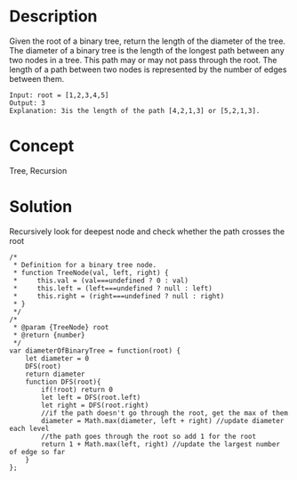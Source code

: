 # Description
Given the root of a binary tree, return the length of the diameter of the tree. The diameter of a binary tree is the length of the longest path between any two nodes in a tree. This path may or may not pass through the root. The length of a path between two nodes is represented by the number of edges between them.
```
Input: root = [1,2,3,4,5]
Output: 3
Explanation: 3is the length of the path [4,2,1,3] or [5,2,1,3].
```
# Concept
Tree, Recursion
# Solution
Recursively look for deepest node and check whether the path crosses the root  
```
/*
 * Definition for a binary tree node.
 * function TreeNode(val, left, right) {
 *     this.val = (val===undefined ? 0 : val)
 *     this.left = (left===undefined ? null : left)
 *     this.right = (right===undefined ? null : right)
 * }
 */
/*
 * @param {TreeNode} root
 * @return {number}
 */
var diameterOfBinaryTree = function(root) {
    let diameter = 0
    DFS(root)
    return diameter
    function DFS(root){
        if(!root) return 0
        let left = DFS(root.left)
        let right = DFS(root.right)
        //if the path doesn't go through the root, get the max of them
        diameter = Math.max(diameter, left + right) //update diameter each level
        //the path goes through the root so add 1 for the root 
        return 1 + Math.max(left, right) //update the largest number of edge so far
    }
};
```
